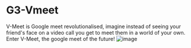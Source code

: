 # G3-Vmeet
V-Meet is Google meet revolutionalised, imagine instead of seeing your friend's face on a video call you get to meet them in a world of your own. Enter V-Meet, the google meet of the future!
![image](https://github.com/riasterdom/G3-Vmeet/assets/117076071/01a1ab85-e98b-4849-a7d2-659ae84cfbf6)
